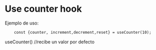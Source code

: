 # Use counter hook 
Ejemplo de uso:
```
    const {counter, increment,decrement,reset} = useCounter(10);
```

useCounter() //recibe un valor por defecto